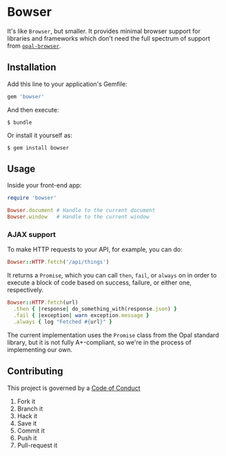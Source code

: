 # Bowser

It's like `Browser`, but smaller. It provides minimal browser support for libraries and frameworks which don't need the full spectrum of support from [`opal-browser`](https://github.com/opal/opal-browser).

## Installation

Add this line to your application's Gemfile:

```ruby
gem 'bowser'
```

And then execute:

    $ bundle

Or install it yourself as:

    $ gem install bowser

## Usage

Inside your front-end app:

```ruby
require 'bowser'

Bowser.document # Handle to the current document
Bowser.window   # Handle to the current window
```

### AJAX support

To make HTTP requests to your API, for example, you can do:

```ruby
Bowser::HTTP.fetch('/api/things')
```

It returns a `Promise`, which you can call `then`, `fail`, or `always` on in order to execute a block of code based on success, failure, or either one, respectively.

```ruby
Bowser::HTTP.fetch(url)
  .then { |response| do_something_with(response.json) }
  .fail { |exception| warn exception.message }
  .always { log "Fetched #{url}" }
```

The current implementation uses the `Promise` class from the Opal standard library, but it is not fully A+-compliant, so we're in the process of implementing our own.

## Contributing

This project is governed by a [Code of Conduct](CODE_OF_CONDUCT.md)

  1. Fork it
  1. Branch it
  1. Hack it
  1. Save it
  1. Commit it
  1. Push it
  1. Pull-request it
